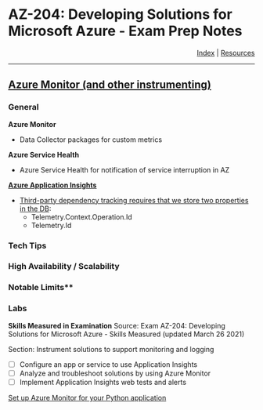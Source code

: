 # AZ-204: Developing Solutions for Microsoft Azure - Exam Prep Notes

<div style="text-align: right"> <a href="..\README.MD">Index</a> | <a href="..\RESOURCES.MD">Resources</a> </div>

----
[Azure Monitor (and other instrumenting)](https://docs.microsoft.com/en-us/azure/azure-monitor/overview)
-----------------

### General
**Azure Monitor**
 * Data Collector packages for custom metrics

**Azure Service Health**
 * Azure Service Health for notification of service interruption in AZ


**[Azure Application Insights](https://docs.microsoft.com/en-us/azure/azure-monitor/app/app-insights-overview)**
 * [Third-party dependency tracking requires that we store two properties in the DB](https://docs.microsoft.com/en-us/azure/azure-monitor/app/custom-operations-tracking):
   * Telemetry.Context.Operation.Id
   * Telemetry.Id

### Tech Tips

### High Availability / Scalability

### Notable Limits**

### Labs
**Skills Measured in Examination**
Source: Exam AZ-204: Developing Solutions for Microsoft Azure - Skills Measured (updated March 26 2021)

Section: Instrument solutions to support monitoring
and logging
- [ ] Configure an app or service to use Application Insights
- [ ] Analyze and troubleshoot solutions by using Azure Monitor
- [ ] Implement Application Insights web tests and alerts

[Set up Azure Monitor for your Python application](https://docs.microsoft.com/en-us/azure/azure-monitor/app/opencensus-python)